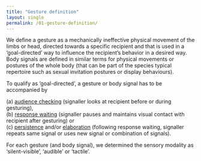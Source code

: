 ```yaml
---
title: "Gesture definition"
layout: single
permalink: /01-gesture-definition/
---
```


We define a gesture as a mechanically ineffective physical movement of the limbs or head, directed towards a specific recipient and that is used in a ‘goal-directed’ way to influence the recipient’s behavior in a desired way. Body signals are defined in similar terms for physical movements or postures of the whole body (that can be part of the species typical repertoire such as sexual invitation postures or display behaviours). 

To qualify as ‘goal-directed’, a gesture or body signal has to be accompanied by 

(a) <ins>audience checking</ins> (signaller looks at recipient before or during gesturing), <br>
(b) <ins>response waiting</ins> (signaller pauses and maintains visual contact with recipient after gesturing) or <br>
(c) <ins>persistence</ins> and/or <ins>elaboration</ins> (following response waiting, signaller repeats same signal or uses new signal or combination of signals).


For each gesture (and body signal), we determined the sensory modality as ‘silent-visible’, ‘audible’ or ‘tactile’.
